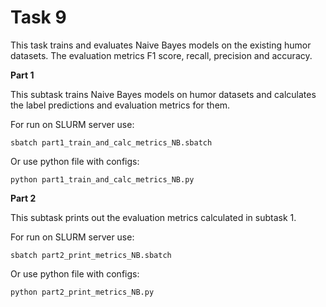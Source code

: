# Task 9

This task trains and evaluates Naive Bayes models on the existing humor datasets. The evaluation metrics F1 score, recall, precision and accuracy.

**Part 1**

This subtask trains Naive Bayes models on humor datasets and calculates the label predictions and evaluation metrics for them.

For run on SLURM server use:

```
sbatch part1_train_and_calc_metrics_NB.sbatch
```

Or use python file with configs:

```
python part1_train_and_calc_metrics_NB.py
```

**Part 2**

This subtask prints out the evaluation metrics calculated in subtask 1.

For run on SLURM server use:

```
sbatch part2_print_metrics_NB.sbatch
```

Or use python file with configs:

```
python part2_print_metrics_NB.py
```
